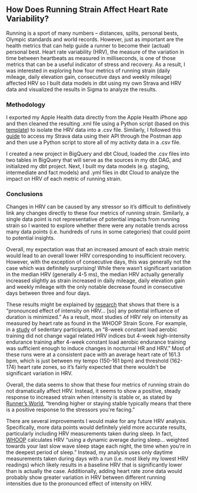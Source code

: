 ## How Does Running Strain Affect Heart Rate Variability? ##

Running is a sport of many numbers – distances, splits, personal bests, Olympic standards and world records. However, just as important are the health metrics that can help guide a runner to become their (actual) personal best. Heart rate variability (HRV), the measure of the variation in time between heartbeats as measured in milliseconds, is one of those metrics that can be a useful indicator of stress and recovery. As a result, I was interested in exploring how four metrics of running strain (daily mileage, daily elevation gain, consecutive days and weekly mileage) affected HRV so I built data models in dbt using my own Strava and HRV data and visualized the results in Sigma to analyze the results.

### Methodology ###

I exported my Apple Health data directly from the Apple Health iPhone app and then cleaned the resulting .xml file using a Python script (based on this [template](http://www.markwk.com/data-analysis-for-apple-health.html)) to isolate the HRV data into a .csv file. Similarly, I followed this [guide](https://cj-mayes.com/2023/02/08/using-the-strava-api/) to access my Strava data using their API through the Postman app and then use a Python script to store all of my activity data in a .csv file.

I created a new project in BigQuery and dbt Cloud, loaded the .csv files into two tables in BigQuery that will serve as the sources in my dbt DAG, and initialized my dbt project.  Next, I built my data models (e.g. staging, intermediate and fact models) and .yml files in dbt Cloud to analyze the impact on HRV of each metric of running strain.

### Conclusions ###


Changes in HRV can be caused by any stressor so it’s difficult to definitively link any changes directly to these four metrics of running strain. Similarly, a single data point is not representative of potential impacts from running strain so I wanted to explore whether there were any notable trends across many data points (i.e. hundreds of runs in some categories) that could point to potential insights.

Overall, my expectation was that an increased amount of each strain metric would lead to an overall lower HRV corresponding to insufficient recovery. However, with the exception of consecutive days, this was generally not the case which was definitely surprising! While there wasn’t significant variation in the median HRV (generally 4-5 ms), the median HRV actually generally increased slightly as strain increased in daily mileage, daily elevation gain and weekly mileage with the only notable decrease found in consecutive days between three and four days.

These results might be explained by [research](https://www.ncbi.nlm.nih.gov/pmc/articles/PMC5447093/) that shows that there is a “pronounced effect of intensity on HRV… [so] any potential influence of duration is minimized.” As a result, most studies of HRV rely on intensity as measured by heart rate as found in the WHOOP Strain Score. For example, in a [study](https://www.ncbi.nlm.nih.gov/pmc/articles/PMC4786581/) of sedentary participants, an “8-week constant load aerobic training did not change vagal related HRV indices but 4-week high-intensity endurance training after 4-week constant load aerobic endurance training was sufficient enough to induce changes in nocturnal HR and HRV.” Most of these runs were at a consistent pace with an average heart rate of 161.3 bpm, which is just between my tempo (150-161 bpm) and threshold (162-174) heart rate zones, so it’s fairly expected that there wouldn’t be significant variation in HRV.

Overall, the data seems to show that these four metrics of running strain do not dramatically affect HRV. Instead, it seems to show a positive, steady response to increased strain when intensity is stable or, as stated by [Runner’s World](https://www.runnersworld.com/uk/training/a775217/live-like-an-olympian-heart-rate-variability/), “trending higher or staying stable typically means that there is a positive response to the stressors you're facing.”

There are several improvements I would make for any future HRV analysis. Specifically, more data points would definitely yield more accurate results, particularly including HRV measurements taken during sleep. In fact, [WHOOP](https://www.whoop.com/us/en/thelocker/heart-rate-variability-hrv/) calculates HRV “using a dynamic average during sleep… weighted towards your last slow wave sleep stage each night, the time when you’re in the deepest period of sleep.” Instead, my analysis uses only daytime measurements taken during days with a run (i.e. most likely my lowest HRV readings) which likely results in a baseline HRV that is significantly lower than is actually the case. Additionally, adding heart rate zone data would probably show greater variation in HRV between different running intensities due to the pronounced effect of intensity on HRV.
